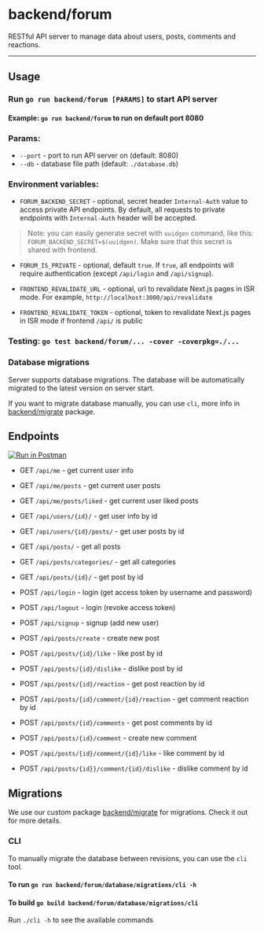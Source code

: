 # backend/forum

RESTful API server to manage data about users, posts, comments and reactions.

---

## Usage

### Run `go run backend/forum [PARAMS]` to start API server

#### Example: `go run backend/forum` to run on default port 8080

### Params:

- `--port` - port to run API server on (default: 8080)
- `--db` - database file path (default: `./database.db`)

### Environment variables:

- `FORUM_BACKEND_SECRET` - optional, secret header `Internal-Auth` value to access private API endpoints. By default,
  all requests to private endpoints with `Internal-Auth` header will be accepted.

> Note: you can easily generate secret with `uuidgen` command, like this: `FORUM_BACKEND_SECRET=$(uuidgen)`.
> Make sure that this secret is shared with frontend.

- `FORUM_IS_PRIVATE` - optional, default `true`. If `true`, all endpoints will require authentication (except
  `/api/login` and `/api/signup`).

- `FRONTEND_REVALIDATE_URL` - optional, url to revalidate Next.js pages in ISR mode. For
  example, `http://localhost:3000/api/revalidate`
- `FRONTEND_REVALIDATE_TOKEN` - optional, token to revalidate Next.js pages in ISR mode if frontend `/api/` is public

### Testing: `go test backend/forum/... -cover -coverpkg=./...`

### Database migrations

Server supports database migrations. The database will be automatically migrated to the latest version on server start.

If you want to migrate database manually, you can use `cli`, more info
in [backend/migrate](../migrate/README.md) package.

## Endpoints

[![Run in Postman](https://run.pstmn.io/button.svg)](https://app.getpostman.com/run-collection/16966820-56131bec-397d-4e40-ad9c-ce1e9b6ec575?action=collection%2Ffork&source=rip_markdown&collection-url=entityId%3D16966820-56131bec-397d-4e40-ad9c-ce1e9b6ec575%26entityType%3Dcollection%26workspaceId%3D8e6f6f99-c3c2-4738-b609-a958ed3a626a#?env%5BDEV%5D=W3sia2V5IjoiSE9TVCIsInZhbHVlIjoiaHR0cDovL2xvY2FsaG9zdDo4MDgwIiwiZW5hYmxlZCI6dHJ1ZSwidHlwZSI6ImRlZmF1bHQifV0=)

- GET `/api/me` - get current user info
- GET `/api/me/posts` - get current user posts
- GET `/api/me/posts/liked` - get current user liked posts
- GET `/api/users/{id}/` - get user info by id
- GET `/api/users/{id}/posts/` - get user posts by id
- GET `/api/posts/` - get all posts
- GET `/api/posts/categories/` - get all categories
- GET `/api/posts/{id}/` - get post by id

- POST `/api/login` - login (get access token by username and password)
- POST `/api/logout` - login (revoke access token)
- POST `/api/signup` - signup (add new user)

- POST `/api/posts/create` - create new post
- POST `/api/posts/{id}/like` - like post by id
- POST `/api/posts/{id}/dislike` - dislike post by id
- POST `/api/posts/{id}/reaction` - get post reaction by id
- POST `/api/posts/{id}/comment/{id}/reaction` - get comment reaction by id
- POST `/api/posts/{id}/comments` - get post comments by id
- POST `/api/posts/{id}/comment` - create new comment
- POST `/api/posts/{id}/comment/{id}/like` - like comment by id
- POST `/api/posts/{id}}/comment/{id}/dislike` - dislike comment by id

## Migrations

We use our custom package [backend/migrate](../migrate/README.md) for migrations. Check it out for more details.

### CLI

To manually migrate the database between revisions, you can use the `cli` tool.

#### To run `go run backend/forum/database/migrations/cli -h`

#### To build `go build backend/forum/database/migrations/cli`

Run `./cli -h` to see the available commands
